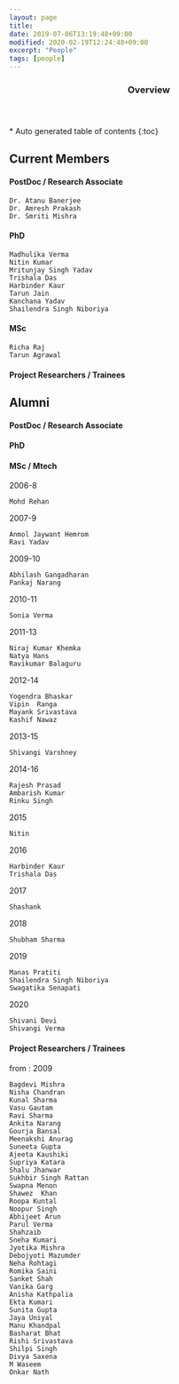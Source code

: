 ```yaml
---
layout: page
title: 
date: 2019-07-06T13:19:48+09:00
modified: 2020-02-19T12:24:48+09:00
excerpt: "People"
tags: [people]
---
```



<section id="table-of-contents" class="toc">
  <header>
    <h3>Overview</h3>
  </header>
<div id="drawer" markdown="1">
*  Auto generated table of contents
{:toc}
</div>
</section><!-- /#table-of-contents -->



## Current Members


#### PostDoc / Research Associate
    
    Dr. Atanu Banerjee
    Dr. Amresh Prakash
    Dr. Smriti Mishra

#### PhD
    
    Madhulika Verma
    Nitin Kumar
    Mritunjay Singh Yadav
    Trishala Das
    Harbinder Kaur
    Tarun Jain
    Kanchana Yadav
    Shailendra Singh Niboriya

#### MSc

    Richa Raj
    Tarun Agrawal


#### Project Researchers / Trainees



## Alumni

#### PostDoc / Research Associate


#### PhD


#### MSc / Mtech

2006-8

    Mohd Rehan

2007-9

    Anmol Jaywant Hemrom
    Ravi Yadav

2009-10

    Abhilash Gangadharan
    Pankaj Narang

2010-11

    Sonia Verma

2011-13

    Niraj Kumar Khemka
    Natya Hans
    Ravikumar Balaguru

2012-14

    Yogendra Bhaskar
    Vipin  Ranga
    Mayank Srivastava
    Kashif Nawaz

2013-15

    Shivangi Varshney

2014-16

    Rajesh Prasad
    Ambarish Kumar
    Rinku Singh

2015

    Nitin

2016

    Harbinder Kaur
    Trishala Das

2017

    Shashank
    
2018

    Shubham Sharma
    
2019

    Manas Pratiti
    Shailendra Singh Niboriya
    Swagatika Senapati
    
    
2020

    Shivani Devi
    Shivangi Verma


#### Project Researchers / Trainees

from : 2009

    Bagdevi Mishra
    Nisha Chandran
    Kunal Sharma
    Vasu Gautam
    Ravi Sharma
    Ankita Narang
    Gourja Bansal
    Meenakshi Anurag
    Suneeta Gupta
    Ajeeta Kaushiki
    Supriya Katara
    Shalu Jhanwar
    Sukhbir Singh Rattan
    Swapna Menon
    Shawez  Khan
    Roopa Kuntal
    Noopur Singh
    Abhijeet Arun
    Parul Verma
    Shahzaib
    Sneha Kumari
    Jyotika Mishra
    Debojyoti Mazumder
    Neha Rohtagi
    Romika Saini
    Sanket Shah
    Vanika Garg
    Anisha Kathpalia
    Ekta Kumari
    Sunita Gupta
    Jaya Uniyal
    Manu Khandpal
    Basharat Bhat
    Rishi Srivastava
    Shilpi Singh
    Divya Saxena
    M Waseem
    Onkar Nath







